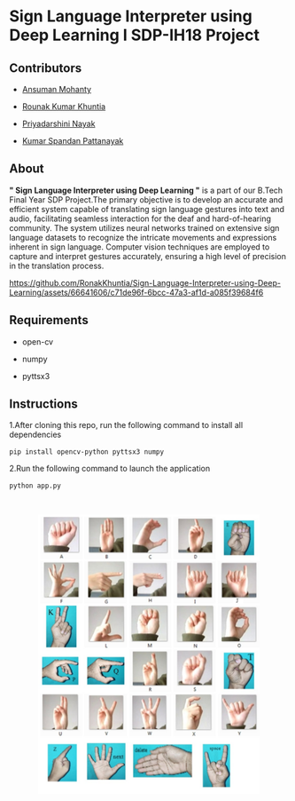 <h1>Sign Language Interpreter using Deep Learning I SDP-IH18 Project</h1>

<h2>Contributors</h2>

- [Ansuman Mohanty](https://github.com/Ansuman3152)

- [Rounak Kumar Khuntia](https://github.com/RonakKhuntia)

- [Priyadarshini Nayak](https://github.com/priyu1109)

- [Kumar Spandan Pattanayak](https://github.com/5p7Ro0t)

<h2>About</h2>

<b>" Sign Language Interpreter using Deep Learning "</b> is a part of our B.Tech Final Year SDP Project.The primary objective is to develop an accurate and efficient system capable of translating sign language gestures 
into text and audio, facilitating seamless interaction for the deaf and hard-of-hearing community. The system utilizes neural networks trained on extensive sign language datasets to recognize the 
intricate movements and expressions inherent in sign language. Computer vision techniques are employed to 
capture and interpret gestures accurately, ensuring a high level of precision in the translation process. 





https://github.com/RonakKhuntia/Sign-Language-Interpreter-using-Deep-Learning/assets/66641606/c71de96f-6bcc-47a3-af1d-a085f39684f6









<h2>Requirements</h2>
  
- open-cv

- numpy

- pyttsx3

<h2>Instructions</h2>

1.After cloning this repo, run the following command to install all dependencies

    pip install opencv-python pyttsx3 numpy

2.Run the following command to launch the application

    python app.py

<br>
<p align="center">
<img src="https://github.com/RonakKhuntia/Sign-Language-Interpreter-using-Deep-Learning/blob/main/hand_signs.jpg" alt="hand signs" height="503" width="400">
</p>
